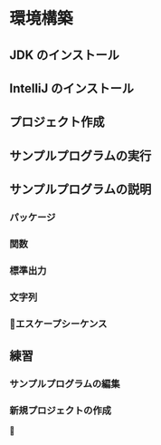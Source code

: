 # 環境構築

## JDK のインストール

## IntelliJ のインストール

## プロジェクト作成

## サンプルプログラムの実行

## サンプルプログラムの説明

### パッケージ

### 関数

### 標準出力

### 文字列

### エスケープシーケンス

## 練習

### サンプルプログラムの編集

### 新規プロジェクトの作成




